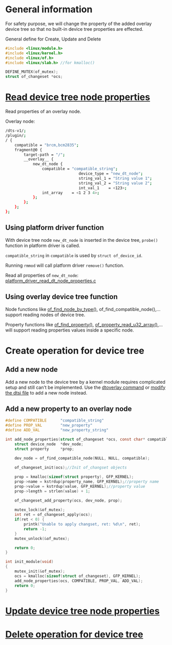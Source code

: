 # General information

For safety purpose, we will change the property of the added overlay device tree so that no built-in device tree properties are effected.

General define for Create, Update and Delete

```c
#include <linux/module.h>
#include <linux/kernel.h>
#include <linux/of.h>
#include <linux/slab.h> //for kmalloc()

DEFINE_MUTEX(of_mutex);
struct of_changeset *ocs;
```

# [Read device tree node properties](Read%20device%20tree%20node%20operations.md)

Read properties of an overlay node.

Overlay node:

```sh
/dts-v1/;
/plugin/;
/ {
	compatible = "brcm,bcm2835";
	fragment@0 {
        target-path = "/";
		__overlay__ {
			new_dt_node {
				compatible = "compatible_string";
                                device_type = "new_dt_node";
                                string_val_1 = "String value 1";
                                string_val_2 = "String value 2";
                                int_val_1    = <123>;
				int_array	 = <1 2 3 4>;
			};
		};
	};
};
```

## Using platform driver function

With device tree node ``new_dt_node`` is inserted in the device tree, ``probe()`` function in platform driver is called.

``compatible_string`` in ``compatible`` is used by ``struct of_device_id``.

Running ``rmmod`` will call platform driver ``remove()`` function.

Read all properties of ``new_dt_node``: [platform_driver_read_dt_node_properties.c](src/platform_driver_read_dt_node_properties.c)

## Using overlay device tree function

Node functions like [of_find_node_by_type()](API.md#of_find_node_by_type), of_find_compatible_node(),... support reading nodes of device tree.

Property functions like [of_find_property()](API.md#of_find_property), [of_property_read_u32_array()](API.md#of_property_read_u32_array),... will support reading properties values inside a specific node.

# Create operation for device tree

## Add a new node

Add a new node to the device tree by a kernel module requires complicated setup and still can't be implemented. Use the [dtoverlay command](Device%20tree%20overlay.md#create-an-overlay-device-tree-node) or [modify the dtsi file](Add%20a%20new%20node%20to%20device%20tree%20by%20dtsi%20file%20modification.md) to add a new node instead.

## Add a new property to an overlay node

```c
#define COMPATIBLE    	"compatible_string"
#define PROP_VAL     	"new_property"
#define ADD_VAL   		"new_property_string"

int add_node_properties(struct of_changeset *ocs, const char* compatible, const char* property_name, const char *value){
	struct device_node  *dev_node;
	struct property  	*prop;

	dev_node = of_find_compatible_node(NULL, NULL, compatible);
	
	of_changeset_init(ocs);//Init of_changset objects

	prop = kmalloc(sizeof(struct property), GFP_KERNEL);
	prop->name = kstrdup(property_name, GFP_KERNEL);//property name
	prop->value = kstrdup(value, GFP_KERNEL);//property value
	prop->length = strlen(value) + 1;

	of_changeset_add_property(ocs, dev_node, prop);
	
	mutex_lock(&of_mutex);
	int ret = of_changeset_apply(ocs);
	if(ret < 0) {
		printk("Unable to apply changset, ret: %d\n", ret);
		return -1;
	}
	mutex_unlock(&of_mutex);

	return 0; 
}

int init_module(void)
{
	mutex_init(&of_mutex);
    ocs = kmalloc(sizeof(struct of_changeset), GFP_KERNEL);
	add_node_properties(ocs, COMPATIBLE, PROP_VAL, ADD_VAL);	
	return 0;
}
```

# [Update device tree node properties](Update%20device%20tree%20node%20properties.md)

# [Delete operation for device tree](Delete%20operation%20for%20device%20tree.md)
